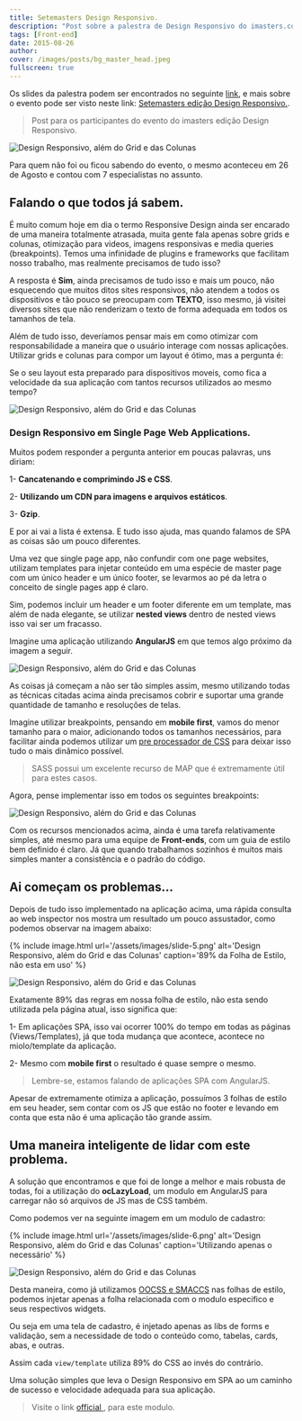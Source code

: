```yaml
---
title: Setemasters Design Responsivo.
description: "Post sobre a palestra de Design Responsivo do imasters.com.br."
tags: [Front-end]
date: 2015-08-26
author:
cover: /images/posts/bg_master_head.jpeg
fullscreen: true
---
```


Os slides da palestra podem ser encontrados no seguinte [link](http://newaeonweb.com.br/talks/7master-design-responsivo.html), e mais sobre o evento pode ser visto neste link: [Setemasters edição Design Responsivo.](http://setemasters.imasters.com.br/edicoes/design-responsivo).

> Post para os participantes do evento do imasters edição Design Responsivo.

![Design Responsivo, além do Grid e das Colunas](/images/posts/slide-1.png)

Para quem não foi ou ficou sabendo do evento, o mesmo aconteceu em 26 de Agosto e contou com 7 especialistas no assunto.

## Falando o que todos já sabem.
É muito comum hoje em dia o termo Responsive Design ainda ser encarado de uma maneira totalmente atrasada, muita gente fala apenas sobre grids e colunas, otimização para videos, imagens responsivas e media queries (breakpoints).
Temos uma infinidade de plugins e frameworks que facilitam nosso trabalho, mas realmente precisamos de tudo isso?

A resposta é **Sim**, ainda precisamos de tudo isso e mais um pouco, não esquecendo que muitos ditos sites responsivos, não atendem a todos os dispositivos e tão pouco se preocupam com **TEXTO**, isso mesmo, já visitei diversos sites que não renderizam o texto de forma adequada em todos os tamanhos de tela.

Além de tudo isso, deveríamos pensar mais em como otimizar com responsabilidade a maneira que o usuário interage com nossas aplicações. Utilizar grids e colunas para compor um layout é ótimo, mas a pergunta é:

Se o seu layout esta preparado para dispositivos moveis, como fica a velocidade da sua aplicação com tantos recursos utilizados ao mesmo tempo?

![Design Responsivo, além do Grid e das Colunas](/images/posts/slide-2.png)


### Design Responsivo em Single Page Web Applications.
Muitos podem responder a pergunta anterior em poucas palavras, uns diriam:

1- **Cancatenando e comprimindo JS e CSS**.

2- **Utilizando um CDN para imagens e arquivos estáticos**.

3- **Gzip**.

E por ai vai a lista é extensa. E tudo isso ajuda, mas quando falamos de SPA as coisas são um pouco diferentes.

Uma vez que single page app, não confundir com one page websites, utilizam templates para injetar conteúdo em uma espécie de master page com um único header e um único footer, se levarmos ao pé da letra o conceito de single pages app é claro.

Sim, podemos incluir um header e um footer diferente em um template, mas além de nada elegante, se utilizar **nested views** dentro de nested views isso vai ser um fracasso.

Imagine uma aplicação utilizando **AngularJS** em que temos algo próximo da imagem a seguir.

![Design Responsivo, além do Grid e das Colunas](/images/posts/slide-3.png)

As coisas já começam a não ser tão simples assim, mesmo utilizando todas as técnicas citadas acima ainda precisamos cobrir e suportar uma grande quantidade de tamanho e resoluções de telas.

Imagine utilizar breakpoints, pensando em **mobile first**, vamos do menor tamanho para o maior, adicionando todos os tamanhos necessários, para facilitar ainda podemos utilizar um [pre processador de CSS](http://newaeonweb.com.br/articles/2013/11/28/SASS-for-webdesigners/) para deixar isso tudo o mais dinâmico possível.

> SASS possui um excelente recurso de MAP que é extremamente útil para estes casos.

Agora, pense implementar isso em todos os seguintes breakpoints:

![Design Responsivo, além do Grid e das Colunas](/images/posts/slide-4.png)

Com os recursos mencionados acima, ainda é uma tarefa relativamente simples, até mesmo para uma equipe de **Front-ends**, com um guia de estilo bem definido é claro. Já que quando trabalhamos sozinhos é muitos mais simples manter a consistência e o padrão do código.

## Ai começam os problemas...
Depois de tudo isso implementado na aplicação acima, uma rápida consulta ao web inspector nos mostra um resultado um pouco assustador, como podemos observar na imagem abaixo:

{% include image.html url='/assets/images/slide-5.png' alt='Design Responsivo, além do Grid e das Colunas' caption='89% da Folha de Estilo, não esta em uso' %}

![Design Responsivo, além do Grid e das Colunas](/images/posts/slide-5.png)

Exatamente 89% das regras em nossa folha de estilo, não esta sendo utilizada pela página atual, isso significa que:

1- Em aplicações SPA, isso vai ocorrer 100% do tempo em todas as páginas (Views/Templates), já que toda mudança que acontece, acontece no miolo/template da aplicação.

2- Mesmo com **mobile first** o resultado é quase sempre o mesmo.

> Lembre-se, estamos falando de aplicações SPA com AngularJS.

Apesar de extremamente otimiza a aplicação, possuímos 3 folhas de estilo em seu header, sem contar com os JS que estão no footer e levando em conta que esta não é uma aplicação tão grande assim.

## Uma maneira inteligente de lidar com este problema.
A solução que encontramos e que foi de longe a melhor e mais robusta de todas, foi a utilização do **ocLazyLoad**, um modulo em AngularJS para carregar não só arquivos de JS mas de CSS também.

Como podemos ver na seguinte imagem em um modulo de cadastro:

{% include image.html url='/assets/images/slide-6.png' alt='Design Responsivo, além do Grid e das Colunas' caption='Utilizando apenas o necessário' %}

![Design Responsivo, além do Grid e das Colunas](/images/posts/slide-6.png)

Desta maneira, como já utilizamos [OOCSS e SMACCS](http://newaeonweb.com.br/front-end/2014/07/14/css-modular-com-smacss/)  nas folhas de estilo, podemos injetar apenas a folha relacionada com o modulo especifico e seus respectivos widgets.

Ou seja em uma tela de cadastro, é injetado apenas as libs de forms e validação, sem a necessidade de todo o conteúdo como, tabelas, cards, abas, e outras.

Assim cada `view/template` utiliza 89% do CSS ao invés do contrário.

Uma solução simples que leva o Design Responsivo em SPA ao um caminho de sucesso e velocidade adequada para sua aplicação.

> Visite o link [official ](https://oclazyload.readme.io/), para este modulo.

